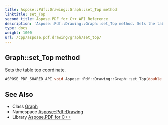```yaml
---
title: Aspose::Pdf::Drawing::Graph::set_Top method
linktitle: set_Top
second_title: Aspose.PDF for C++ API Reference
description: 'Aspose::Pdf::Drawing::Graph::set_Top method. Sets the table top coordinate in C++.'
type: docs
weight: 1000
url: /cpp/aspose.pdf.drawing/graph/set_top/
---
```

## Graph::set_Top method


Sets the table top coordinate.

```cpp
ASPOSE_PDF_SHARED_API void Aspose::Pdf::Drawing::Graph::set_Top(double value)
```

## See Also

* Class [Graph](../)
* Namespace [Aspose::Pdf::Drawing](../../)
* Library [Aspose.PDF for C++](../../../)
